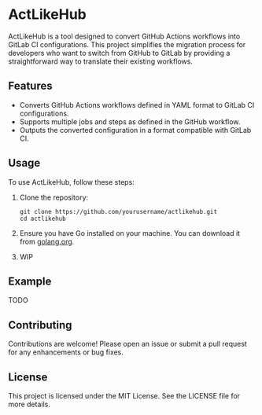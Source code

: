 # ActLikeHub

ActLikeHub is a tool designed to convert GitHub Actions workflows into GitLab CI configurations. This project simplifies the migration process for developers who want to switch from GitHub to GitLab by providing a straightforward way to translate their existing workflows.

## Features

- Converts GitHub Actions workflows defined in YAML format to GitLab CI configurations.
- Supports multiple jobs and steps as defined in the GitHub workflow.
- Outputs the converted configuration in a format compatible with GitLab CI.

## Usage

To use ActLikeHub, follow these steps:

1. Clone the repository:

   ```
   git clone https://github.com/yourusername/actlikehub.git
   cd actlikehub
   ```

2. Ensure you have Go installed on your machine. You can download it from [golang.org](https://golang.org/dl/).

3. WIP

## Example

TODO

## Contributing

Contributions are welcome! Please open an issue or submit a pull request for any enhancements or bug fixes.

## License

This project is licensed under the MIT License. See the LICENSE file for more details.